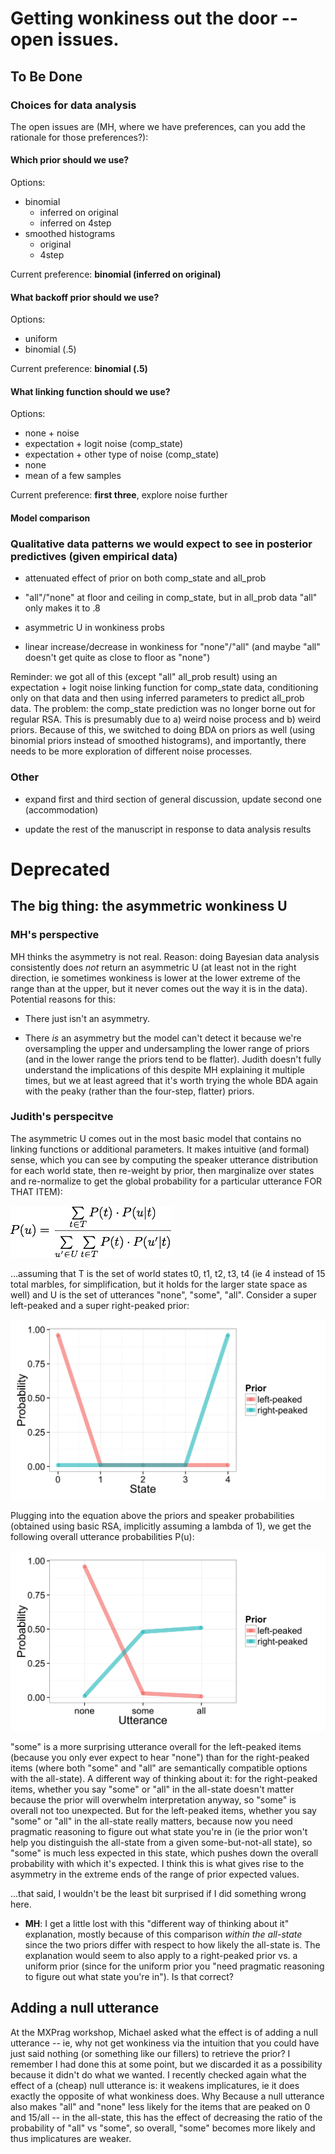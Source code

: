 # Getting wonkiness out the door -- open issues.

## To Be Done

### Choices for data analysis

The open issues are (MH, where we have preferences, can you add the rationale for those preferences?):

#### Which prior should we use?

Options:

- binomial 
	- inferred on original
	- inferred on 4step
- smoothed histograms
	- original
	- 4step
	
Current preference:	**binomial (inferred on original)**

#### What backoff prior should we use? 

Options:

- uniform
- binomial (.5)

Current preference: **binomial (.5)**

#### What linking function should we use?

Options:

- none + noise	
- expectation + logit noise (comp_state)
- expectation + other type of noise (comp_state)
- none
- mean of a few samples

Current preference: **first three**, explore noise further

#### Model comparison	


### Qualitative data patterns we would expect to see in posterior predictives (given empirical data)

- attenuated effect of prior on both comp_state and all_prob

- "all"/"none" at floor and ceiling in comp_state, but in all_prob data "all" only makes it to .8

- asymmetric U in wonkiness probs

- linear increase/decrease in wonkiness for "none"/"all" (and maybe "all" doesn't get quite as close to floor as "none")

Reminder: we got all of this (except "all" all_prob result) using an expectation + logit noise linking function for comp_state data, conditioning only on that data and then using inferred parameters to predict all_prob data. The problem: the comp_state prediction was no longer borne out for regular RSA. This is presumably due to a) weird noise process and b) weird priors. Because of this, we switched to doing BDA on priors as well (using binomial priors instead of smoothed histograms), and importantly, there needs to be more exploration of different noise processes.

### Other

- expand first and third section of general discussion, update second one (accommodation)

- update the rest of the manuscript in response to data analysis results


# Deprecated

## The big thing: the asymmetric wonkiness U

### MH's perspective

MH thinks the asymmetry is not real. Reason: doing Bayesian data analysis consistently does *not* return an asymmetric U (at least not in the right direction, ie sometimes wonkiness is lower at the lower extreme of the range than at the upper, but it never comes out the way it is in the data). Potential reasons for this:

- There just isn't an asymmetry.

- There *is* an asymmetry but the model can't detect it because we're oversampling the upper and undersampling the lower range of priors (and in the lower range the priors tend to be flatter). Judith doesn't fully understand the implications of this despite MH explaining it multiple times, but we at least agreed that it's worth trying the whole BDA again with the peaky (rather than the four-step, flatter) priors.

### Judith's perspecitve

The asymmetric U comes out in the most basic model that contains no linking functions or additional parameters. It makes intuitive (and formal) sense, which you can see by computing the speaker utterance distribution for each world state,  then re-weight by prior, then marginalize over states and re-normalize to get the global probability for a particular utterance FOR THAT ITEM):  

![](/writing/_2015/_journal_cognition/pics/latex-formula1.png "")

...assuming that T is the set of world states t0, t1, t2, t3, t4 (ie 4 instead of 15 total marbles, for simplification, but it holds for the larger state space as well) and U is the set of utterances "none", "some", "all". Consider a super left-peaked and a super right-peaked prior:

![](/writing/_2015/_journal_cognition/pics/hypothetical-priors.png "")

Plugging into the equation above the priors and speaker probabilities  (obtained using basic RSA, implicitly assuming a lambda of 1), we get the following overall utterance probabilities P(u):

![](/writing/_2015/_journal_cognition/pics/utterance-probabilities.png "")


"some" is a more surprising utterance overall for the left-peaked items (because you only  ever expect to hear "none") than for the right-peaked items (where both "some" and "all" are semantically compatible options with the all-state). A different way of thinking about it: for the right-peaked items, whether you say "some" or "all" in the all-state doesn't matter because the prior will overwhelm interpretation anyway, so "some" is overall not too unexpected. But for the left-peaked items, whether you say "some" or "all" in the all-state really matters, because now you need pragmatic reasoning to figure out what state you're in (ie the prior won't help you distinguish the all-state from a given some-but-not-all state), so "some" is much less expected in this state, which pushes down the overall probability with which it's expected. I think this is what gives rise to the asymmetry in the extreme ends of the range of prior expected values.

...that said, I wouldn't be the least bit surprised if I did something wrong here.

- **MH**: I get a little lost with this "different way of thinking about it" explanation, mostly because of this comparison *within the all-state* since the two priors differ with respect to how likely the all-state is. The explanation would seem to also apply to a right-peaked prior vs. a uniform prior (since for the uniform prior you "need pragmatic reasoning to figure out what state you're in"). Is that correct?


## Adding a null utterance

At the MXPrag workshop, Michael asked what the effect is of adding a null utterance -- ie, why not get wonkiness via the intuition that you could have just said nothing (or something like our fillers) to retrieve the prior? I remember I had done this at some point, but we discarded it as a possibility because it didn't do what we wanted. I recently checked again what the effect of a (cheap) null utterance is: it weakens implicatures, ie it does exactly the opposite of what wonkiness does. Why Because a null utterance also makes "all" and "none" less likely for the items that are peaked on 0 and 15/all -- in the all-state, this has the effect of decreasing the ratio of the probability of "all" vs "some", so overall, "some" becomes more likely and thus implicatures are weaker.




